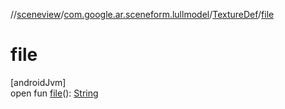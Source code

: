 //[sceneview](../../../index.md)/[com.google.ar.sceneform.lullmodel](../index.md)/[TextureDef](index.md)/[file](file.md)

# file

[androidJvm]\
open fun [file](file.md)(): [String](https://developer.android.com/reference/kotlin/java/lang/String.html)
